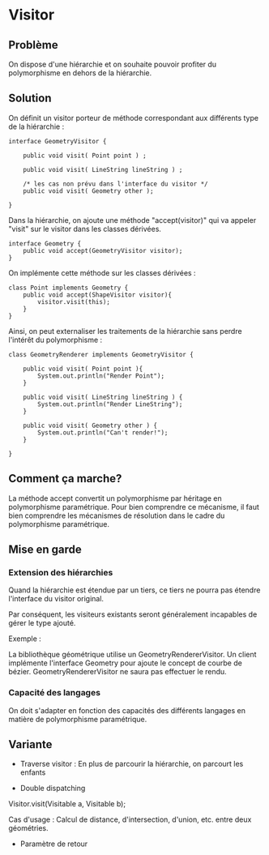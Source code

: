 # Visitor

## Problème

On dispose d'une hiérarchie et on souhaite pouvoir profiter
du polymorphisme en dehors de la hiérarchie.


## Solution

On définit un visitor porteur de méthode correspondant aux différents
type de la hiérarchie :

```
interface GeometryVisitor {

    public void visit( Point point ) ;
    
    public void visit( LineString lineString ) ;

    /* les cas non prévu dans l'interface du visitor */
    public void visit( Geometry other );

}
```

Dans la hiérarchie, on ajoute une méthode "accept(visitor)" qui va appeler
"visit" sur le visitor dans les classes dérivées.

```
interface Geometry {
    public void accept(GeometryVisitor visitor);
}
```

On implémente cette méthode sur les classes dérivées :

```
class Point implements Geometry {
    public void accept(ShapeVisitor visitor){
        visitor.visit(this);
    }
}
```

Ainsi, on peut externaliser les traitements de la hiérarchie sans
perdre l'intérêt du polymorphisme :

```
class GeometryRenderer implements GeometryVisitor {
    
    public void visit( Point point ){
        System.out.println("Render Point");
    }
    
    public void visit( LineString lineString ) {
        System.out.println("Render LineString");
    }
    
    public void visit( Geometry other ) {
        System.out.println("Can't render!");
    }

}
```

## Comment ça marche?

La méthode accept convertit un polymorphisme par héritage en polymorphisme
paramétrique. Pour bien comprendre ce mécanisme, il faut bien comprendre
les mécanismes de résolution dans le cadre du polymorphisme paramétrique.


## Mise en garde


### Extension des hiérarchies

Quand la hiérarchie est étendue par un tiers, ce tiers ne pourra pas 
étendre l'interface du visitor original.

Par conséquent, les visiteurs existants seront généralement incapables de gérer 
le type ajouté.

Exemple : 

La bibliothèque géométrique utilise un GeometryRendererVisitor. Un
client implémente l'interface Geometry pour ajoute le concept de courbe 
de bézier. GeometryRendererVisitor ne saura pas effectuer le rendu.

### Capacité des langages

On doit s'adapter en fonction des capacités des différents langages en
matière de polymorphisme paramétrique.

## Variante

* Traverse visitor : En plus de parcourir la hiérarchie, on parcourt les enfants

* Double dispatching

Visitor.visit(Visitable a, Visitable b);

Cas d'usage : Calcul de distance, d'intersection, d'union, etc. entre deux géométries.

* Paramètre de retour

